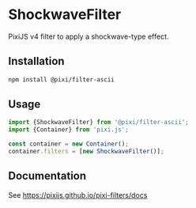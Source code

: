# ShockwaveFilter

PixiJS v4 filter to apply a shockwave-type effect.

## Installation

```bash
npm install @pixi/filter-ascii
```

## Usage

```js
import {ShockwaveFilter} from '@pixi/filter-ascii';
import {Container} from 'pixi.js';

const container = new Container();
container.filters = [new ShockwaveFilter()];
```

## Documentation

See https://pixijs.github.io/pixi-filters/docs
